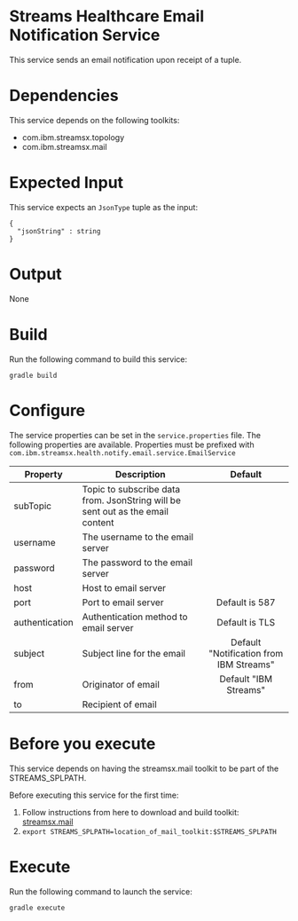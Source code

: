 # Streams Healthcare Email Notification Service

This service sends an email notification upon receipt of a tuple.

# Dependencies

This service depends on the following toolkits: 

  * com.ibm.streamsx.topology
  * com.ibm.streamsx.mail

# Expected Input

This service expects an `JsonType` tuple as the input: 

```
{
  "jsonString" : string
}
```

# Output

None 

# Build

Run the following command to build this service: 

`gradle build`


# Configure

The service properties can be set in the `service.properties` file. The following properties are available.
Properties must be prefixed with `com.ibm.streamsx.health.notify.email.service.EmailService`

| Property | Description | Default |
| --- | --- | :---: |
| subTopic | Topic to subscribe data from.  JsonString will be sent out as the email content |  |
| username | The username to the email server | |
| password | The password to the email server |  |
| host | Host to email server |  |
| port | Port to email server | Default is 587  |
| authentication | Authentication method to email server | Default is TLS |
| subject | Subject line for the email | Default "Notification from IBM Streams" |
| from | Originator of email | Default "IBM Streams" |
| to | Recipient of email |  |


# Before you execute

This service depends on having the streamsx.mail toolkit to be part of the STREAMS_SPLPATH.

Before executing this service for the first time:

1.  Follow instructions from here to download and build toolkit:  [streamsx.mail](https://github.com/IBMStreams/streamsx.mail)
1.  `export STREAMS_SPLPATH=location_of_mail_toolkit:$STREAMS_SPLPATH`

# Execute

Run the following command to launch the service:

`gradle execute`



